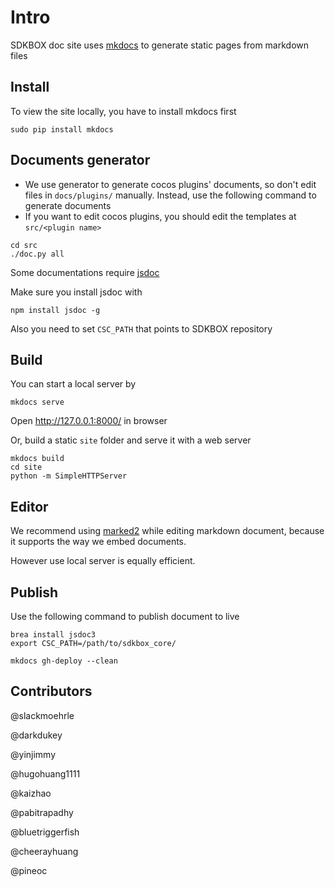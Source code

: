 # Intro
SDKBOX doc site uses [mkdocs](http://www.mkdocs.org) to generate static pages from markdown files

## Install
To view the site locally, you have to install mkdocs first
```
sudo pip install mkdocs
```

## Documents generator
* We use generator to generate cocos plugins' documents, so don't edit files in `docs/plugins/` manually.
Instead, use the following command to generate documents
* If you want to edit cocos plugins, you should edit the templates at `src/<plugin name>`
```
cd src
./doc.py all
```

Some documentations require [jsdoc](https://www.npmjs.com/package/jsdoc)

Make sure you install jsdoc with
```
npm install jsdoc -g
```

Also you need to set `CSC_PATH` that points to SDKBOX repository

## Build

You can start a local server by
```
mkdocs serve
```
Open http://127.0.0.1:8000/ in browser

Or, build a static `site` folder and serve it with a web server
```
mkdocs build
cd site
python -m SimpleHTTPServer
```


## Editor
We recommend using [marked2](http://marked2app.com) while editing markdown document, because it supports the way we embed documents.

However use local server is equally efficient.


## Publish
Use the following command to publish document to live

```
brea install jsdoc3
export CSC_PATH=/path/to/sdkbox_core/
```

```
mkdocs gh-deploy --clean
```

## Contributors
@slackmoehrle

@darkdukey

@yinjimmy

@hugohuang1111

@kaizhao

@pabitrapadhy

@bluetriggerfish

@cheerayhuang

@pineoc
